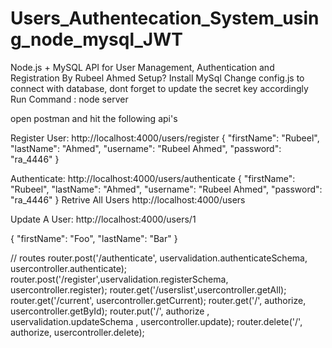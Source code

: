 # Users_Authentecation_System_using_node_mysql_JWT

Node.js + MySQL API for User Management, Authentication and Registration By Rubeel Ahmed
Setup?
Install MySql
Change config.js to connect with database, dont forget to update the secret key accordingly
Run Command : node server


open postman and hit the following api's


Register User:
http://localhost:4000/users/register
{
   "firstName": "Rubeel",
    "lastName": "Ahmed",
    "username": "Rubeel Ahmed",
    "password": "ra_4446"
}


Authenticate:
http://localhost:4000/users/authenticate
{
    "firstName": "Rubeel",
    "lastName": "Ahmed",
    "username": "Rubeel Ahmed",
    "password": "ra_4446"
}
Retrive All Users
http://localhost:4000/users


Update A User:
http://localhost:4000/users/1

{
    "firstName": "Foo",
    "lastName": "Bar"
}


// routes
router.post('/authenticate', uservalidation.authenticateSchema, usercontroller.authenticate);
router.post('/register',uservalidation.registerSchema, usercontroller.register);
router.get('/userslist',usercontroller.getAll);
router.get('/current', usercontroller.getCurrent);
router.get('/', authorize, usercontroller.getById);
router.put('/', authorize , uservalidation.updateSchema , usercontroller.update);
router.delete('/', authorize, usercontroller.delete);


